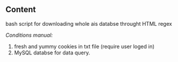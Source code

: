 ## Content

bash script for downloading whole ais databse throught HTML regex

*Conditions manual:*
1) fresh and yummy cookies in txt file (require user loged in)
2) MySQL databse for data query.
